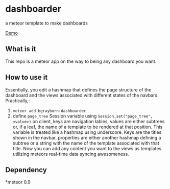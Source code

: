 dashboarder
=======

a meteor template to make dashboards

[Demo](http://dashboarder.meteor.com)

What is it
------

This repo is a meteor app on the way to being any dashboard you want.

How to use it
------

Essentially, you edit a hashmap that defines the page structure of the dashboard and the views associated with different states of the navbars. Practically,:

1. `meteor add bgrayburn:dashboarder`
2. define `page_tree` Session variable using `Session.set("page_tree",<value>)` on client, keys are navigation lables, values are either subtrees or, if a leaf, the name of a template to be rendered at that position.
This variable is treated like a hashmap using underscore. Keys are the titles shown in the navbar, properties are either another hashmap defining a subtree or a string with the name of the template associated with that title. Now you can add any content you want to the views as templates utilizing meteors real-time data syncing awesomeness.

Dependency
------
*meteor 0.9
